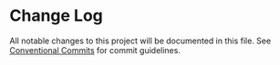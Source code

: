 # Change Log

All notable changes to this project will be documented in this file.
See [Conventional Commits](https://conventionalcommits.org) for commit guidelines.



